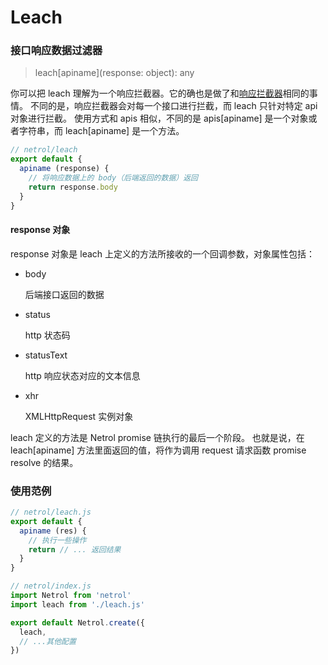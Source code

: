# Leach

### 接口响应数据过滤器

> leach\[apiname\](response: object): any

你可以把 leach 理解为一个响应拦截器。它的确也是做了和[响应拦截器](./interceptor.md)相同的事情。
不同的是，响应拦截器会对每一个接口进行拦截，而 leach 只针对特定 api 对象进行拦截。
使用方式和 apis 相似，不同的是 apis\[apiname\] 是一个对象或者字符串，而 leach\[apiname\] 是一个方法。

```javascript
// netrol/leach
export default {
  apiname (response) {
    // 将响应数据上的 body（后端返回的数据）返回
    return response.body
  }
}
```

#### response 对象

response 对象是 leach 上定义的方法所接收的一个回调参数，对象属性包括：

- body

  后端接口返回的数据

- status

  http 状态码

- statusText

  http 响应状态对应的文本信息

- xhr

  XMLHttpRequest 实例对象


leach 定义的方法是 Netrol promise 链执行的最后一个阶段。
也就是说，在 leach\[apiname\] 方法里面返回的值，将作为调用 request 请求函数 promise resolve 的结果。

### 使用范例

```javascript
// netrol/leach.js
export default {
  apiname (res) {
    // 执行一些操作
    return // ... 返回结果
  }
}

// netrol/index.js
import Netrol from 'netrol'
import leach from './leach.js'

export default Netrol.create({
  leach,
  // ...其他配置
})
```